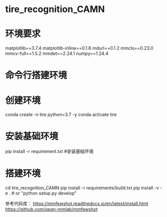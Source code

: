 # tire_recognition_CAMN

# 环境要求
matplotlib==3.7.4
matplotlib-inline==0.1.6
mdurl==0.1.2
mmcls==0.23.0
mmcv-full==1.5.2
mmdet==2.24.1
numpy==1.24.4
# 命令行搭建环境
# 创建环境
conda create -n tire python=3.7 -y
conda activate tire
# 安装基础环境
pip install -r requirement.txt #安装基础环境
# 搭建环境
cd tire_recognition_CAMN
pip install -r requirements/build.txt
pip install -v -e .  # or "python setup.py develop"

参考代码库：
https://mmfewshot.readthedocs.io/en/latest/install.html
https://github.com/open-mmlab/mmfewshot

